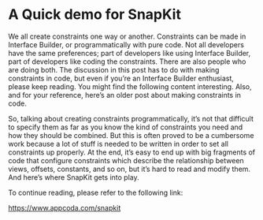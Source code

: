 # A Quick demo for SnapKit

We all create constraints one way or another. Constraints can be made in Interface Builder, or programmatically with pure code. Not all developers have the same preferences; part of developers like using Interface Builder, part of developers like coding the constraints. There are also people who are doing both. The discussion in this post has to do with making constraints in code, but even if you’re an Interface Builder enthusiast, please keep reading. You might find the following content interesting. Also, and for your reference, here’s an older post about making constraints in code.

So, talking about creating constraints programmatically, it’s not that difficult to specify them as far as you know the kind of constraints you need and how they should be combined. But this is often proved to be a cumbersome work because a lot of stuff is needed to be written in order to set all constraints up properly. At the end, it’s easy to end up with big fragments of code that configure constraints which describe the relationship between views, offsets, constants, and so on, but it’s hard to read and modify them. And here’s where SnapKit gets into play.

To continue reading, please refer to the following link:

https://www.appcoda.com/snapkit
